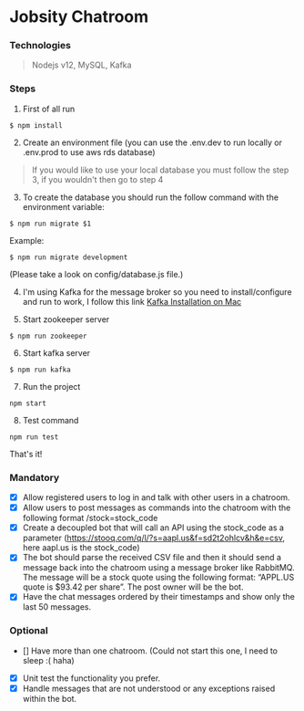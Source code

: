 # Jobsity Chatroom

### Technologies
> Nodejs v12, MySQL, Kafka

### Steps

1. First of all run
```
$ npm install
```

2. Create an environment file (you can use the .env.dev to run locally or .env.prod to use aws rds database)
> If you would like to use your local database you must follow the step 3, if you wouldn't then go to step 4

3. To create the database you should run the follow command with the environment variable:
```
$ npm run migrate $1
```
Example:
```
$ npm run migrate development
```

(Please take a look on config/database.js file.)

4. I'm using Kafka for the message broker so you need to install/configure and run to work, I follow this link [Kafka Installation on Mac](https://medium.com/@Ankitthakur/apache-kafka-installation-on-mac-using-homebrew-a367cdefd273)

5. Start zookeeper server
```
$ npm run zookeeper
```

6. Start kafka server
```
$ npm run kafka
```

7. Run the project
```
npm start
```

8. Test command
```
npm run test
```

That's it!

### Mandatory
- [x] Allow registered users to log in and talk with other users in a chatroom.
- [x] Allow users to post messages as commands into the chatroom with the following format
/stock=stock_code
- [x] Create a decoupled bot that will call an API using the stock_code as a parameter
(https://stooq.com/q/l/?s=aapl.us&f=sd2t2ohlcv&h&e=csv, here aapl.us is the
stock_code)
- [x] The bot should parse the received CSV file and then it should send a message back into
the chatroom using a message broker like RabbitMQ. The message will be a stock quote
using the following format: “APPL.US quote is $93.42 per share”. The post owner will be
the bot.
- [x] Have the chat messages ordered by their timestamps and show only the last 50
messages.

### Optional
- [] Have more than one chatroom. (Could not start this one, I need to sleep :( haha)
- [x] Unit test the functionality you prefer.
- [x] Handle messages that are not understood or any exceptions raised within the bot.
